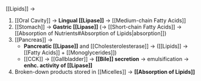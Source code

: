 [[Lipids]] ->
1. [[Oral Cavity]] -> **Lingual [[Lipase]]** -> [[Medium-chain Fatty Acids]]
2. [[Stomach]] -> **Gastric [[Lipase]]** (-> [[Short-chain Fatty Acids]] -> [[Absorption of Nutrients#Absorption of Lipids|absorption]])
3. [[Pancreas]] ->
	- **Pancreatic [[Lipase]]** and [[Cholesterolesterase]] -> ([[Lipids]] -> [[Fatty Acids]] + [[Monoglycerides]])
	- [[CCK]] -> [[Gallbladder]] -> **[[Bile]] secretion** -> emulsification -> **enhc. activity of [[Lipase]]** 
4. Broken-down products stored in [[Micelles]] -> **[[Absorption of Lipids]]**